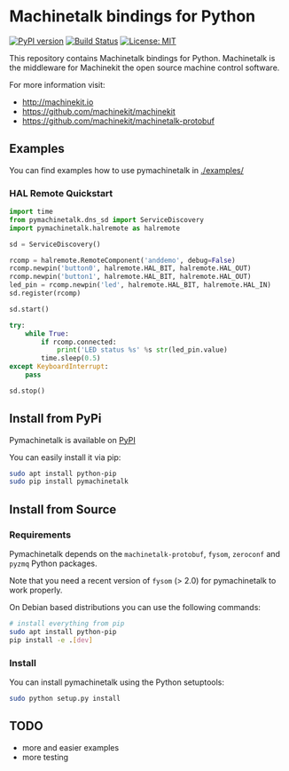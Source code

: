 # Machinetalk bindings for Python
[![PyPI version](https://badge.fury.io/py/pymachinetalk.svg)](https://badge.fury.io/py/pymachinetalk)
[![Build Status](https://travis-ci.org/DiffSK/configobj.svg?branch=master)](https://travis-ci.org/machinekit/pymachinetalk)
[![License: MIT](https://img.shields.io/badge/License-MIT-yellow.svg)](https://github.com/machinekoder/speed-friending-matcher/blob/master/LICENSE)

  This repository contains Machinetalk bindings for
  Python. Machinetalk is the middleware for Machinekit the open source
  machine control software.

  For more information visit:
  * http://machinekit.io
  * https://github.com/machinekit/machinekit
  * https://github.com/machinekit/machinetalk-protobuf

## Examples
You can find examples how to use pymachinetalk in [./examples/](./examples/)

### HAL Remote Quickstart
```python
import time
from pymachinetalk.dns_sd import ServiceDiscovery
import pymachinetalk.halremote as halremote

sd = ServiceDiscovery()

rcomp = halremote.RemoteComponent('anddemo', debug=False)
rcomp.newpin('button0', halremote.HAL_BIT, halremote.HAL_OUT)
rcomp.newpin('button1', halremote.HAL_BIT, halremote.HAL_OUT)
led_pin = rcomp.newpin('led', halremote.HAL_BIT, halremote.HAL_IN)
sd.register(rcomp)

sd.start()

try:
    while True:
        if rcomp.connected:
            print('LED status %s' %s str(led_pin.value)
        time.sleep(0.5)
except KeyboardInterrupt:
    pass

sd.stop()
```

## Install from PyPi
Pymachinetalk is available on [PyPI](https://pypi.python.org/pypi/pymachinetalk)

You can easily install it via pip:
```bash
sudo apt install python-pip
sudo pip install pymachinetalk
```

## Install from Source

### Requirements

Pymachinetalk depends on the `machinetalk-protobuf`, `fysom`, `zeroconf` and `pyzmq` Python packages.

Note that you need a recent version of `fysom` (> 2.0) for pymachinetalk to work properly.

On Debian based distributions you can use the following commands:
```bash
# install everything from pip
sudo apt install python-pip
pip install -e .[dev]
```

### Install

You can install pymachinetalk using the Python setuptools:

```bash
sudo python setup.py install
```

## TODO
* more and easier examples
* more testing
